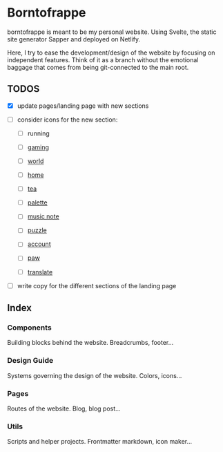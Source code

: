 # Borntofrappe

borntofrappe is meant to be my personal website. Using Svelte, the static site generator Sapper and deployed on Netlify.

Here, I try to ease the development/design of the website by focusing on independent features. Think of it as a branch without the emotional baggage that comes from being git-connected to the main root.

## TODOS

- [x] update pages/landing page with new sections

- [ ] consider icons for the new section:

  - [ ] running

  - [ ] [gaming](https://material.io/resources/icons/?icon=sports_esports&style=baseline)

  - [ ] [world](https://material.io/resources/icons/?icon=public&style=baseline)

  - [ ] [home](https://material.io/resources/icons/?icon=home&style=baseline)

  - [ ] [tea](https://material.io/resources/icons/?icon=emoji_food_beverage&style=baseline)

  - [ ] [palette](https://material.io/resources/icons/?icon=emoji_food_beverage&style=baseline)

  - [ ] [music note](https://material.io/resources/icons/?icon=emoji_food_beverage&style=baseline)

  - [ ] [puzzle](https://material.io/resources/icons/?icon=extension&style=baseline)

  - [ ] [account](https://material.io/resources/icons/?icon=account_circle&style=baseline)

  - [ ] [paw](https://material.io/resources/icons/?icon=pets&style=baseline)

  - [ ] [translate](https://material.io/resources/icons/?icon=translate&style=baseline)

- [ ] write copy for the different sections of the landing page

## Index

### Components

Building blocks behind the website. Breadcrumbs, footer...

### Design Guide

Systems governing the design of the website. Colors, icons...

### Pages

Routes of the website. Blog, blog post...

### Utils

Scripts and helper projects. Frontmatter markdown, icon maker...

